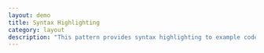 ```yaml
---
layout: demo
title: Syntax Highlighting
category: layout
description: "This pattern provides syntax highlighting to example code snippets in your page."
---
```

